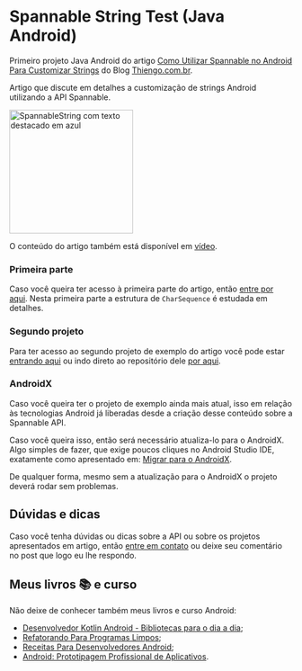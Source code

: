 # Spannable String Test (Java Android)

Primeiro projeto Java Android do artigo [Como Utilizar Spannable no Android Para Customizar Strings](https://www.thiengo.com.br/como-utilizar-spannable-no-android-para-customizar-strings#title-03) do Blog [Thiengo.com.br](https://www.thiengo.com.br).

Artigo que discute em detalhes a customização de strings Android utilizando a API Spannable.

<img src="https://www.thiengo.com.br/img/post/normal/mcs1aqeeoodnpce2do2k0j6lt62000dd08ef05e49b42d764d2017ed385.jpg" width="220" alt="SpannableString com texto destacado em azul">

O conteúdo do artigo também está disponível em [vídeo](https://www.thiengo.com.br/como-utilizar-spannable-no-android-para-customizar-strings#title-29).

### Primeira parte

Caso você queira ter acesso à primeira parte do artigo, então [entre por aqui](https://www.thiengo.com.br/como-utilizar-spannable-no-android-para-customizar-strings#title-01). Nesta primeira parte a estrutura de `CharSequence` é estudada em detalhes.

### Segundo projeto

Para ter acesso ao segundo projeto de exemplo do artigo você pode estar [entrando aqui](https://www.thiengo.com.br/como-utilizar-spannable-no-android-para-customizar-strings#title-20) ou indo direto ao repositório dele [por aqui](https://github.com/viniciusthiengo/chat-page-span).

### AndroidX

Caso você queira ter o projeto de exemplo ainda mais atual, isso em relação às tecnologias Android já liberadas desde a criação desse conteúdo sobre a Spannable API.

Caso você queira isso, então será necessário atualiza-lo para o AndroidX. Algo simples de fazer, que exige poucos cliques no Android Studio IDE, exatamente como apresentado em: [Migrar para o AndroidX](https://developer.android.com/jetpack/androidx/migrate?hl=pt-br).

De qualquer forma, mesmo sem a atualização para o AndroidX o projeto deverá rodar sem problemas.

## Dúvidas e dicas

Caso você tenha dúvidas ou dicas sobre a API ou sobre os projetos apresentados em artigo, então [entre em contato](https://www.thiengo.com.br/contato) ou deixe seu comentário no post que logo eu lhe respondo.

## Meus livros 📚 e curso

Não deixe de conhecer também meus livros e curso Android:

- [Desenvolvedor Kotlin Android - Bibliotecas para o dia a dia](https://www.thiengo.com.br/livro-desenvolvedor-kotlin-android);
- [Refatorando Para Programas Limpos](https://www.thiengo.com.br/livro-refatorando-para-programas-limpos);
- [Receitas Para Desenvolvedores Android](https://www.thiengo.com.br/livro-receitas-para-desenvolvedores-android);
- [Android: Prototipagem Profissional de Aplicativos](https://www.udemy.com/course/android-prototipagem-profissional-de-aplicativos/?locale=pt_BR&persist_locale=).
